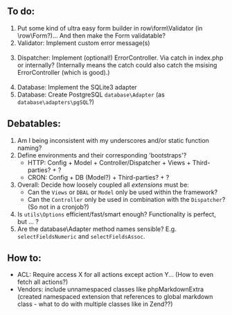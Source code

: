 
To do:
------

1. Put some kind of ultra easy form builder in row\form\Validator (in \row\Form?)... And then make the Form validatable?
4. Validator: Implement custom error message(s)<br><br>
6. Dispatcher: Implement (optional!) ErrorController. Via catch in index.php or internally? (Internally means the catch could also catch the msising ErrorController (which is good).)<br><br>
8. Database: Implement the SQLite3 adapter
8. Database: Create PostgreSQL `database\Adapter` (as `database\adapters\pgSQL`?)


Debatables:
-----------

1. Am I being inconsistent with my underscores and/or static function naming?
1. Define environments and their corresponding 'bootstraps'?
    - HTTP: Config + Model + Controller/Dispatcher + Views + Third-parties? + ?
    - CRON: Config + DB (Model?) + Third-parties? + ?
2. Overall: Decide how loosely coupled all _extensions_ must be:
    - Can the `Views` or `DBAL` or `Model` only be used within the framework?
    - Can the `Controller` only be used in combination with the `Dispatcher`? (So not in a cronjob?)
3. Is `utils\Options` efficient/fast/smart enough? Functionality is perfect, but ... ?
4. Are the database\Adapter method names sensible? E.g. `selectFieldsNumeric` and `selectFieldsAssoc`.


How to:
-------

* ACL: Require access X for all actions except action Y... (How to even fetch all actions?)
* Vendors: include unnamespaced classes like phpMarkdownExtra (created namespaced extension that references to global markdown class - what to do with multiple classes like in Zend??)
